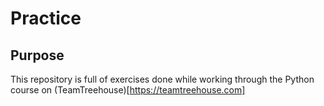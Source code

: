 # Practice

## Purpose
This repository is full of exercises done while working through the Python course on (TeamTreehouse)[https://teamtreehouse.com]

